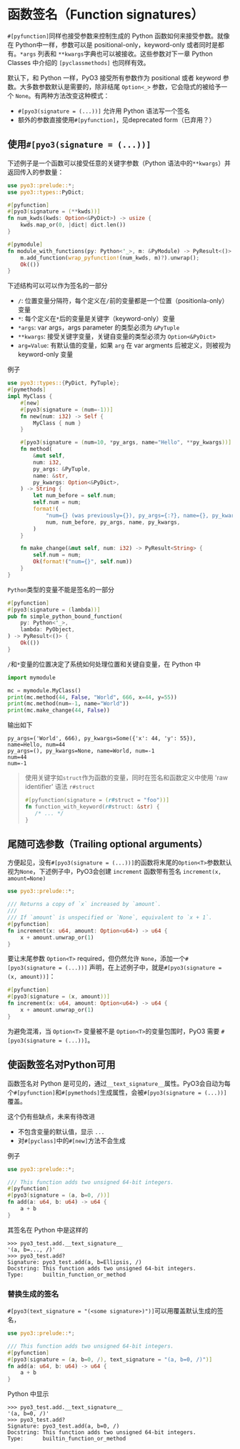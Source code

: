 # 函数签名（Function signatures）

`#[pyfunction]`同样也接受参数来控制生成的 Python 函数如何来接受参数。就像在 Python中一样，参数可以是 positional-only，keyword-only 或者同时是都有。`*args` 列表和 `**kwargs`字典也可以被接收。这些参数对下一章 Python Classes 中介绍的 `[pyclassmethods]` 也同样有效。

默认下，和 Python 一样，PyO3 接受所有参数作为 positional 或者 keyword 参数。大多数参数默认是需要的，除非结尾 `Option<_>` 参数，它会隐式的被给予一个 `None`。有两种方法改变这种模式：
- `#[pyo3(signature = (...))]` 允许用 Python 语法写一个签名
- 额外的参数直接使用`#[pyfunction]`，见deprecated form（已弃用？）

## 使用`#[pyo3(signature = (...))]`

下述例子是一个函数可以接受任意的关键字参数（Python 语法中的`**kwargs`）并返回传入的参数量：
```rust
use pyo3::prelude::*;
use pyo3::types::PyDict;

#[pyfunction]
#[pyo3(signature = (**kwds))]
fn num_kwds(kwds: Option<&PyDict>) -> usize {
    kwds.map_or(0, |dict| dict.len())
}

#[pymodule]
fn module_with_functions(py: Python<'_>, m: &PyModule) -> PyResult<()> {
    m.add_function(wrap_pyfunction!(num_kwds, m)?).unwrap();
    Ok(())
}

```

下述结构可以可以作为签名的一部分

- `/`: 位置变量分隔符，每个定义在`/`前的变量都是一个位置（positionla-only）变量
- `*`: 每个定义在`*`后的变量是关键字（keyword-only）变量
- `*args`: var args，args parameter 的类型必须为 `&PyTuple`
- `**kwargs`: 接受关键字变量，关键自变量的类型必须为 `Option<&PyDict>`
- `arg=Value`: 有默认值的变量，如果 `arg` 在 var argments 后被定义，则被视为  keyword-only 变量

例子

```rust
use pyo3::types::{PyDict, PyTuple};
#[pymethods]
impl MyClass {
    #[new]
    #[pyo3(signature = (num=-1))]
    fn new(num: i32) -> Self {
        MyClass { num }
    }

    #[pyo3(signature = (num=10, *py_args, name="Hello", **py_kwargs))]
    fn method(
        &mut self,
        num: i32,
        py_args: &PyTuple,
        name: &str,
        py_kwargs: Option<&PyDict>,
    ) -> String {
        let num_before = self.num;
        self.num = num;
        format!(
            "num={} (was previously={}), py_args={:?}, name={}, py_kwargs={:?} ",
            num, num_before, py_args, name, py_kwargs,
        )
    }

    fn make_change(&mut self, num: i32) -> PyResult<String> {
        self.num = num;
        Ok(format!("num={}", self.num))
    }
}
```

`Python`类型的变量不能是签名的一部分

```rust
#[pyfunction]
#[pyo3(signature = (lambda))]
pub fn simple_python_bound_function(
    py: Python<'_>,
    lambda: PyObject,
) -> PyResult<()> {
    Ok(())
}

```

`/`和`*`变量的位置决定了系统如何处理位置和关键自变量，在 Python 中

```python
import mymodule

mc = mymodule.MyClass()
print(mc.method(44, False, "World", 666, x=44, y=55))
print(mc.method(num=-1, name="World"))
print(mc.make_change(44, False))

```

输出如下

```console
py_args=('World', 666), py_kwargs=Some({'x': 44, 'y': 55}), name=Hello, num=44
py_args=(), py_kwargs=None, name=World, num=-1
num=44
num=-1

```

> 使用关键字如`struct`作为函数的变量，同时在签名和函数定义中使用 'raw identifier' 语法 `r#struct`
>```rust
>#[pyfunction(signature = (r#struct = "foo"))]
>fn function_with_keyword(r#struct: &str) {
>    /* ... */
>}
>```

## 尾随可选参数（Trailing optional arguments）

方便起见，没有`#[pyo3(signature = (...))]`的函数将末尾的`Option<T>`参数默认视为`None`，下述例子中，PyO3会创建 `increment` 函数带有签名 `increment(x, amount=None)`

```rust
use pyo3::prelude::*;

/// Returns a copy of `x` increased by `amount`.
///
/// If `amount` is unspecified or `None`, equivalent to `x + 1`.
#[pyfunction]
fn increment(x: u64, amount: Option<u64>) -> u64 {
    x + amount.unwrap_or(1)
}

```

要让末尾参数 `Option<T>` required，但仍然允许 `None`，添加一个`#[pyo3(signature = (...))]` 声明，在上述例子中，就是`#[pyo3(signature = (x, amount))]`：
```rust
#[pyfunction]
#[pyo3(signature = (x, amount))]
fn increment(x: u64, amount: Option<u64>) -> u64 {
    x + amount.unwrap_or(1)
}
```

为避免混淆，当 `Option<T>` 变量被不是 `Option<T>`的变量包围时，PyO3 需要 `#[pyo3(signature = (...))]`。

## 使函数签名对Python可用

函数签名对 Python 是可见的，通过`__text_signature__`属性。PyO3会自动为每个`#[pyfunction]`和`#[pymethods]`生成属性，会被`#[pyo3(signature = (...))]`覆盖。

这个仍有些缺点，未来有待改进
- 不包含变量的默认值，显示 `...`
- 对`#[pyclass]`中的`#[new]`方法不会生成

例子

```rust
use pyo3::prelude::*;

/// This function adds two unsigned 64-bit integers.
#[pyfunction]
#[pyo3(signature = (a, b=0, /))]
fn add(a: u64, b: u64) -> u64 {
    a + b
}
```

其签名在 Python 中是这样的

```console
>>> pyo3_test.add.__text_signature__
'(a, b=..., /)'
>>> pyo3_test.add?
Signature: pyo3_test.add(a, b=Ellipsis, /)
Docstring: This function adds two unsigned 64-bit integers.
Type:      builtin_function_or_method
```

### 替换生成的签名

`#[pyo3(text_signature = "(<some signature>)")]`可以用覆盖默认生成的签名，

```rust
use pyo3::prelude::*;

/// This function adds two unsigned 64-bit integers.
#[pyfunction]
#[pyo3(signature = (a, b=0, /), text_signature = "(a, b=0, /)")]
fn add(a: u64, b: u64) -> u64 {
    a + b
}

```

Python 中显示

```console
>>> pyo3_test.add.__text_signature__
'(a, b=0, /)'
>>> pyo3_test.add?
Signature: pyo3_test.add(a, b=0, /)
Docstring: This function adds two unsigned 64-bit integers.
Type:      builtin_function_or_method

```